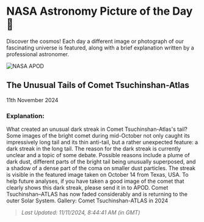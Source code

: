 
  # NASA Astronomy Picture of the Day 🌌

  Discover the cosmos! Each day a different image or photograph of our fascinating universe is featured, along with a brief explanation written by a professional astronomer.

![NASA APOD](https://apod.nasa.gov/apod/image/2411/CometDarkTail_Falls_5122.jpg)

## The Unusual Tails of Comet Tsuchinshan-Atlas

11th November 2024

### Explanation: 

What created an unusual dark streak in Comet Tsuchinshan-Atlas's tail? Some images of the bright comet during mid-October not only caught its impressively long tail and its thin anti-tail, but a rather unexpected feature: a dark streak in the long tail. The reason for the dark streak is currently unclear and a topic of some debate.  Possible reasons include a plume of dark dust, different parts of the bright tail being unusually superposed, and a shadow of a dense part of the coma on smaller dust particles. The streak is visible in the featured image taken on October 14 from Texas, USA. To help future analyses, if you have taken a good image of the comet that clearly shows this dark streak, please send it in to APOD. Comet Tsuchinshan–ATLAS has now faded considerably and is returning to the outer Solar System.   Gallery: Comet Tsuchinshan-ATLAS in 2024

> _Last Updated: 11/11/2024, 8:44:41 AM (in GMT)_
